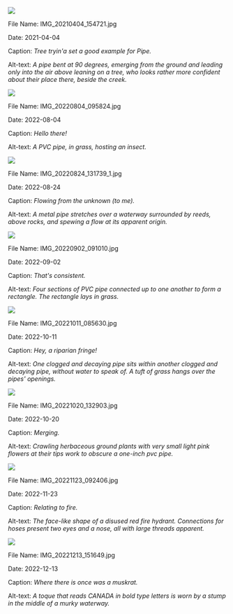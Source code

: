 ![](https://raw.githubusercontent.com/deniledam/thesis-images-2021/main/IMG_20210404_154721.jpg)

File Name: IMG_20210404_154721.jpg

Date: 2021-04-04

Caption: *Tree tryin'a set a good example for Pipe.*

Alt-text: *A pipe bent at 90 degrees, emerging from the ground and leading only into the air above leaning on a tree, who looks rather more confident about their place there, beside the creek.*

![](https://raw.githubusercontent.com/deniledam/thesis-images-2022/main/IMG_20220804_095824.jpg)

File Name: IMG_20220804_095824.jpg

Date: 2022-08-04

Caption: *Hello there!*

Alt-text: *A PVC pipe, in grass, hosting an insect.*

![](https://raw.githubusercontent.com/deniledam/thesis-images-2022/main/IMG_20220824_131739_1.jpg)

File Name: IMG_20220824_131739_1.jpg

Date: 2022-08-24

Caption: *Flowing from the unknown (to me).*

Alt-text: *A metal pipe stretches over a waterway surrounded by reeds, above rocks, and spewing a flow at its apparent origin.*

![](https://raw.githubusercontent.com/deniledam/thesis-images-2022/main/IMG_20220902_091010.jpg)

File Name: IMG_20220902_091010.jpg

Date: 2022-09-02

Caption: *That's consistent.*

Alt-text: *Four sections of PVC pipe connected up to one another to form a rectangle. The rectangle lays in grass.*

![](https://raw.githubusercontent.com/deniledam/thesis-images-2022/main/IMG_20221011_085630.jpg)

File Name: IMG_20221011_085630.jpg

Date: 2022-10-11

Caption: *Hey, a riparian fringe!*

Alt-text: *One clogged and decaying pipe sits within another clogged and decaying pipe, without water to speak of. A tuft of grass hangs over the pipes' openings.*

![](https://raw.githubusercontent.com/deniledam/thesis-images-2022/main/IMG_20221020_132903.jpg)

File Name: IMG_20221020_132903.jpg

Date: 2022-10-20

Caption: *Merging.*

Alt-text: *Crawling herbaceous ground plants with very small light pink flowers at their tips work to obscure a one-inch pvc pipe.*

![](https://raw.githubusercontent.com/deniledam/thesis-images-2022/main/IMG_20221123_092406.jpg)

File Name: IMG_20221123_092406.jpg

Date: 2022-11-23

Caption: *Relating to fire.*

Alt-text: *The face-like shape of a disused red fire hydrant. Connections for hoses present two eyes and a nose, all with large threads apparent.*

![](https://raw.githubusercontent.com/deniledam/thesis-images-2022/main/IMG_20221213_151649.jpg)

File Name: IMG_20221213_151649.jpg

Date: 2022-12-13

Caption: *Where there is once was a muskrat.*

Alt-text: *A toque that reads CANADA in bold type letters is worn by a stump in the middle of a murky waterway.*

